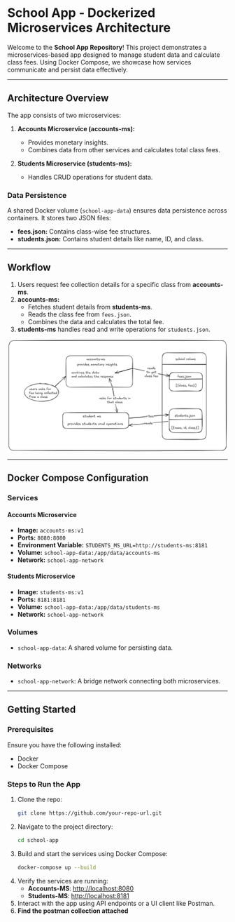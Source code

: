 # School App - Dockerized Microservices Architecture

Welcome to the **School App Repository**! This project demonstrates a microservices-based app designed to manage student data and calculate class fees. Using Docker Compose, we showcase how services communicate and persist data effectively.

---

## Architecture Overview

The app consists of two microservices:

1. **Accounts Microservice (accounts-ms):**
   - Provides monetary insights.
   - Combines data from other services and calculates total class fees.

2. **Students Microservice (students-ms):**
   - Handles CRUD operations for student data.

### Data Persistence
A shared Docker volume (`school-app-data`) ensures data persistence across containers. It stores two JSON files:

- **fees.json:** Contains class-wise fee structures.
- **students.json:** Contains student details like name, ID, and class.

---

## Workflow

1. Users request fee collection details for a specific class from **accounts-ms**.
2. **accounts-ms:**
   - Fetches student details from **students-ms**.
   - Reads the class fee from `fees.json`.
   - Combines the data and calculates the total fee.
3. **students-ms** handles read and write operations for `students.json`.

![Application archtiture](https://github.com/dev-danish-javed/docker-demo-app/blob/main/app%20architecture.png?raw=true)

---

## Docker Compose Configuration

### Services

#### **Accounts Microservice**
- **Image:** `accounts-ms:v1`
- **Ports:** `8080:8080`
- **Environment Variable:** `STUDENTS_MS_URL=http://students-ms:8181`
- **Volume:** `school-app-data:/app/data/accounts-ms`
- **Network:** `school-app-network`

#### **Students Microservice**
- **Image:** `students-ms:v1`
- **Ports:** `8181:8181`
- **Volume:** `school-app-data:/app/data/students-ms`
- **Network:** `school-app-network`

### Volumes
- `school-app-data`: A shared volume for persisting data.

### Networks
- `school-app-network`: A bridge network connecting both microservices.

---

## Getting Started

### Prerequisites
Ensure you have the following installed:
- Docker
- Docker Compose

### Steps to Run the App

1. Clone the repo:
   ```bash
   git clone https://github.com/your-repo-url.git
   ```
2. Navigate to the project directory:
   ```bash
   cd school-app
   ```
3. Build and start the services using Docker Compose:
   ```bash
   docker-compose up --build
   ```
4. Verify the services are running:
   - **Accounts-MS**: [http://localhost:8080](http://localhost:8080)
   - **Students-MS**: [http://localhost:8181](http://localhost:8181)
5. Interact with the app using API endpoints or a UI client like Postman.
6. **Find the postman collection attached**

